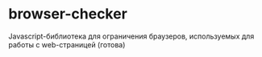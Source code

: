 browser-checker
===============

Javascript-библиотека для ограничения браузеров, используемых для работы с web-страницей (готова)

